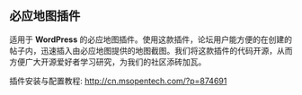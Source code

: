 ## 必应地图插件

适用于 **WordPress** 的必应地图插件。使用这款插件，论坛用户能方便的在创建的帖子内，迅速插入由必应地图提供的地图截图。我们将这款插件的代码开源，从而方便广大开源爱好者学习研究，为我们的社区添砖加瓦。

插件安装与配置教程: http://cn.msopentech.com/?p=874691
